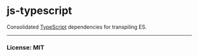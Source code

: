 # js-typescript
Consolidated [TypeScript](https://www.typescriptlang.org/) dependencies for transpiling ES.






---
### License: MIT
